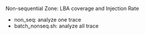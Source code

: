 Non-sequential Zone: LBA coverage and Injection Rate
- non_seq: analyze one trace
- batch_nonseq.sh: analyze all trace